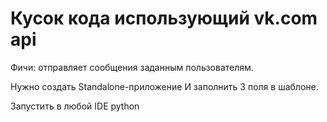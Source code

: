# Кусок кода использующий vk.com api 
Фичи: отправляет сообщения заданным пользователям.

Нужно создать Standalone-приложение
И заполнить 3 поля в шаблоне. 

Запустить в любой IDE python
